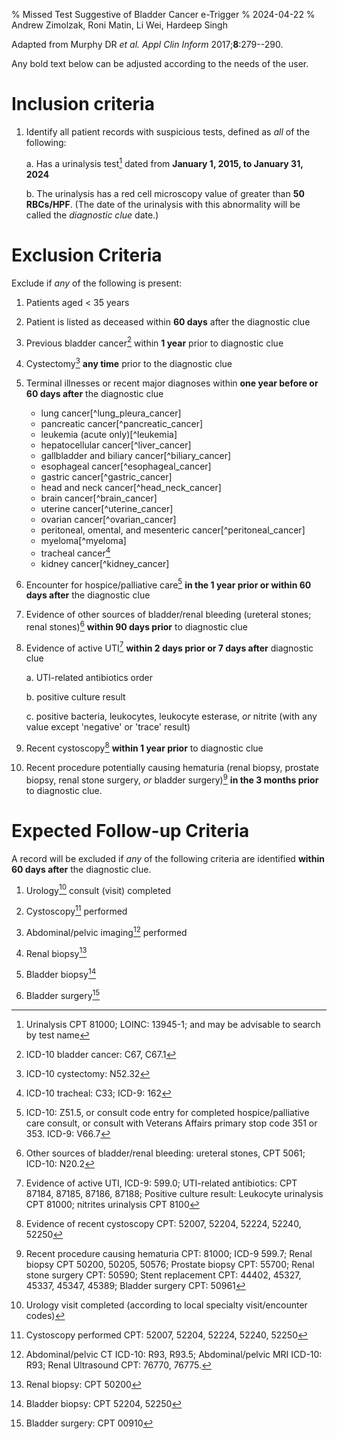 % Missed Test Suggestive of Bladder Cancer e-Trigger
% 2024-04-22
% Andrew Zimolzak, Roni Matin, Li Wei, Hardeep Singh

Adapted from Murphy DR *et al. Appl Clin Inform* 2017;**8**:279--290.

Any bold text below can be adjusted according to the needs of the
user.




# Inclusion criteria

1. Identify all patient records with suspicious tests, defined as
*all* of the following:

    a. Has a urinalysis test[^1] dated from **January 1, 2015, to
    January 31, 2024**

    b. The urinalysis has a red cell microscopy value of greater than
    **50 RBCs/HPF**. (The date of the urinalysis with this abnormality
    will be called the *diagnostic clue* date.)




# Exclusion Criteria

Exclude if *any* of the following is present:

1. Patients aged < 35 years

2. Patient is listed as deceased within **60 days** after the
diagnostic clue

3. Previous bladder cancer[^2] within **1 year** prior to diagnostic
clue

4.  Cystectomy[^4] **any time** prior to the diagnostic clue

5.  Terminal illnesses or recent major diagnoses within **one year
    before or 60 days after** the diagnostic clue

    - lung cancer[^lung_pleura_cancer]
    - pancreatic cancer[^pancreatic_cancer]
    - leukemia (acute only)[^leukemia]
    - hepatocellular cancer[^liver_cancer]
    - gallbladder and biliary cancer[^biliary_cancer]
    - esophageal cancer[^esophageal_cancer]
    - gastric cancer[^gastric_cancer]
    - head and neck cancer[^head_neck_cancer]
    - brain cancer[^brain_cancer]
    - uterine cancer[^uterine_cancer]
    - ovarian cancer[^ovarian_cancer]
    - peritoneal, omental, and mesenteric cancer[^peritoneal_cancer]
    - myeloma[^myeloma]
    - tracheal cancer[^30]
    - kidney cancer[^kidney_cancer]

6.  Encounter for hospice/palliative
    care[^32] **in the 1 year prior or within 60 days after** the
    diagnostic clue

7.  Evidence of other sources of bladder/renal
    bleeding (ureteral stones; renal stones)[^33] **within 90 days
    prior** to diagnostic clue

8.  Evidence of active UTI[^34] **within 2 days prior or 7 days
    after** diagnostic clue

    a. UTI-related antibiotics order

    b. positive culture result
    
    c. positive bacteria, leukocytes, leukocyte esterase, *or* nitrite
    (with any value except 'negative' or 'trace' result)

9.  Recent cystoscopy[^35] **within 1 year
    prior** to diagnostic clue

10.  Recent procedure potentially causing hematuria
    (renal biopsy, prostate biopsy, renal stone surgery, *or* bladder
    surgery)[^36] **in the 3 months prior** to diagnostic clue.




# Expected Follow-up Criteria

A record will be excluded if *any* of the following criteria are
identified **within 60 days after** the diagnostic clue.

1.  Urology[^37] consult (visit) completed

2.  Cystoscopy[^38] performed

3.  Abdominal/pelvic imaging[^39] performed

4.  Renal biopsy[^40]

5.  Bladder biopsy[^41]

6.  Bladder surgery[^42]




[^1]: Urinalysis CPT 81000; LOINC: 13945-1; and may be advisable to
search by test name

[^2]: ICD-10 bladder cancer: C67, C67.1

[^4]: ICD-10 cystectomy: N52.32






[^30]: ICD-10 tracheal: C33; ICD-9: 162




[^32]: ICD-10: Z51.5, or consult code entry for completed
hospice/palliative care consult, or consult with Veterans Affairs
primary stop code 351 or 353. ICD-9: V66.7

[^33]: Other sources of bladder/renal bleeding: ureteral stones,
CPT 5061; ICD-10: N20.2

[^34]: Evidence of active UTI, ICD-9: 599.0; UTI-related antibiotics:
CPT 87184, 87185, 87186, 87188; Positive culture result: Leukocyte
urinalysis CPT 81000; nitrites urinalysis CPT 8100

[^35]: Evidence of recent cystoscopy CPT: 52007, 52204, 52224, 52240,
52250

[^36]: Recent procedure causing hematuria CPT: 81000; ICD-9 599.7; Renal
biopsy CPT 50200, 50205, 50576; Prostate biopsy CPT: 55700; Renal
stone surgery CPT: 50590; Stent replacement CPT: 44402, 45327, 45337,
45347, 45389; Bladder surgery CPT: 50961

[^37]: Urology visit completed (according to local specialty
visit/encounter codes)

[^38]: Cystoscopy performed CPT: 52007, 52204, 52224, 52240, 52250

[^39]: Abdominal/pelvic CT ICD-10: R93, R93.5; Abdominal/pelvic MRI
ICD-10: R93; Renal Ultrasound CPT: 76770, 76775.

[^40]: Renal biopsy: CPT 50200

[^41]: Bladder biopsy: CPT 52204, 52250

[^42]: Bladder surgery: CPT 00910

